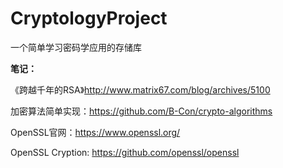 # CryptologyProject
一个简单学习密码学应用的存储库

**笔记：**

《跨越千年的RSA》http://www.matrix67.com/blog/archives/5100

加密算法简单实现：https://github.com/B-Con/crypto-algorithms

OpenSSL官网：https://www.openssl.org/

OpenSSL Cryption: https://github.com/openssl/openssl



